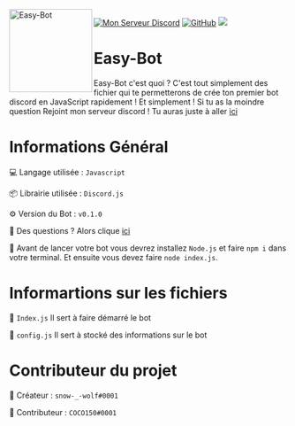 <img align=left src="https://i.imgur.com/npAFMrO.png" width="150" alt="Easy-Bot" />

<a href="https://discord.gg/sWpDjNwdhu"><img src="https://img.shields.io/discord/787006944974995476?color=7289da&logo=discord&logoColor=white" alt="Mon Serveur Discord" /></a>
<a href="https://github.com/imsnowwolf/Easy-Bot"><img src="https://img.shields.io/github/stars/imsnowwolf/Easy-Bot?style=social" alt="GitHub" /></a>
[![](https://img.shields.io/badge/Discord.js-JavaScript-yellow.svg)](https://discord.js.org/#/)

# Easy-Bot
Easy-Bot c'est quoi ? C'est tout simplement des fichier qui te permetterons de crée ton premier bot discord en JavaScript rapidement ! Et simplement ! Si tu as la moindre question Rejoint mon serveur discord ! Tu auras juste à aller [ici](https://discord.gg/sWpDjNwdhu)

# Informations Général

💻 Langage utilisée : `Javascript`

📦 Librairie utilisée : `Discord.js`

⚙️ Version du Bot : `v0.1.0`

🧭 Des questions ? Alors clique [ici](https://discord.gg/sWpDjNwdhu)

📌 Avant de lancer votre bot vous devrez installez `Node.js` et faire `npm i` dans votre terminal. Et ensuite vous devez faire `node index.js`.

# Informartions sur les fichiers

📁 `Index.js` Il sert à faire démarré le bot

📁 `config.js` Il sert à stocké des informations sur le bot

# Contributeur du projet

👑 Créateur : `snow-_-wolf#0001`

💼 Contributeur : `COCO150#0001`
